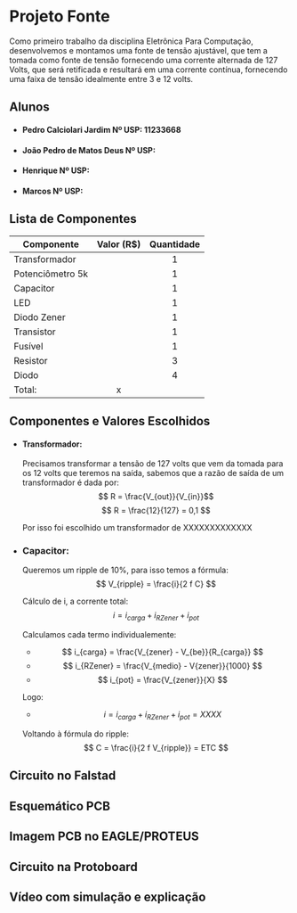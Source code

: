 # Projeto Fonte

Como primeiro trabalho da disciplina Eletrônica Para Computação, desenvolvemos e montamos uma fonte de tensão ajustável, que tem a tomada como fonte de tensão fornecendo uma corrente alternada de 127 Volts, que será retificada e resultará em uma corrente contínua, fornecendo uma faixa de tensão idealmente entre 3 e 12 volts.

## Alunos
- #### Pedro Calciolari Jardim Nº USP: 11233668
- #### João Pedro de Matos Deus Nº USP:
- #### Henrique Nº USP:
- #### Marcos Nº USP: 

## Lista de Componentes

| Componente       | Valor (R$) | Quantidade |
|------------------|:----------:|:----------:|
| Transformador    |            |      1     |
| Potenciômetro 5k |            |      1     |
| Capacitor        |            |      1     |
| LED              |            |      1     |
| Diodo Zener      |            |      1     |
| Transistor       |            |      1     |
| Fusível          |            |      1     |
| Resistor         |            |      3     |
| Diodo            |            |      4     |
| Total:           |      x     |            |


## Componentes e Valores Escolhidos

-   #### Transformador:
    Precisamos transformar a tensão de 127 volts que vem da tomada para os 12 volts que teremos na saída, sabemos que a razão de saída de um transformador é dada por:
    $$ R = \frac{V_{out}}{V_{in}}$$
    $$ R = \frac{12}{127} = 0,1 $$
    
    Por isso foi escolhido um transformador de XXXXXXXXXXXXX

- ### Capacitor:
    Queremos um ripple de 10%, para isso temos a fórmula:
$$ V_{ripple} = \frac{i}{2 f C} $$
    
    Cálculo de i, a corrente total:
$$ i = i_{carga} + i_{RZener} + i_{pot} $$

    Calculamos cada termo individualemente:
    - $$ i_{carga} = \frac{V_{zener} - V_{be}}{R_{carga}} $$
    - $$ i_{RZener} = \frac{V_{medio} - V{zener}}{1000} $$
    - $$ i_{pot} = \frac{V_{zener}}{X} $$
    
    Logo:
    - $$ i = i_{carga} + i_{RZener} + i_{pot} = XXXX $$
    
    Voltando à fórmula do ripple:
    $$ C = \frac{i}{2 f V_{ripple}} = ETC $$


## Circuito no Falstad

## Esquemático PCB

## Imagem PCB no EAGLE/PROTEUS

## Circuito na Protoboard

## Vídeo com simulação e explicação
